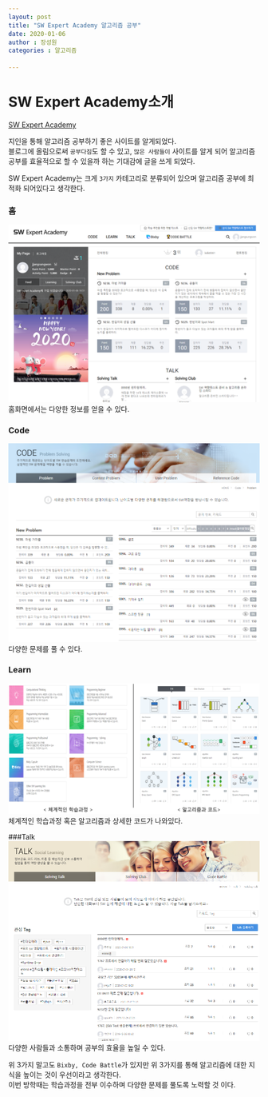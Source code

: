 ```yaml
---
layout: post
title: "SW Expert Academy 알고리즘 공부"
date: 2020-01-06
author : 장성원
categories : 알고리즘

---
```


# SW Expert Academy소개
[SW Expert Academy](https://swexpertacademy.com/main/main.do)  

지인을 통해 알고리즘 공부하기 좋은 사이트를 알게되었다.  
블로그에 올림으로써 `공부다짐`도 할 수 있고, `많은 사람들이` 사이트를 알게 되어 알고리즘 공부를 효율적으로 할 수 있을까 하는 기대감에 글을 쓰게 되었다.

SW Expert Academy는 크게 `3가지` 카테고리로 분류되어 있으며 알고리즘 공부에 최적화 되어있다고 생각한다.

### 홈
![SW Expert Academy](/assets/image/algorithm_2.jpg)
홈화면에서는 다양한 정보를 얻을 수 있다.

### Code
![SW Learn](/assets/image/algorithm_code.jpg)
다양한 문제를 풀 수 있다. 
  
### Learn
![SW Learn](/assets/image/algorithm_learn.jpg)
체계적인 학습과정 혹은 알고리즘과 상세한 코드가 나와있다.
  
###Talk
![SW Learn](/assets/image/algorithm_talk.jpg)
다양한 사람들과 소통하며 공부의 효율을 높일 수 있다.  

위 3가지 말고도 `Bixby, Code Battle`가 있지만 위 3가지를 통해 알고리즘에 대한 지식을 높이는 것이 우선이라고 생각한다.  
이번 방학때는 학습과정을 전부 이수하며 다양한 문제를 풀도록 노력할 것 이다.

